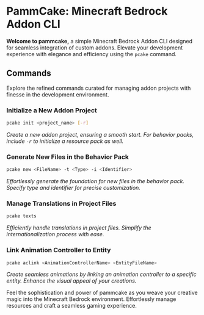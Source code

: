 # PammCake: Minecraft Bedrock Addon CLI

**Welcome to pammcake,** a simple Minecraft Bedrock Addon CLI designed for seamless integration of custom addons. Elevate your development experience with elegance and efficiency using the `pcake` command.

## Commands

Explore the refined commands curated for managing addon projects with finesse in the development environment.

### Initialize a New Addon Project

```bash
pcake init <project_name> [-r]
```

_Create a new addon project, ensuring a smooth start. For behavior packs, include `-r` to initialize a resource pack as well._

### Generate New Files in the Behavior Pack

```bash
pcake new <FileName> -t <Type> -i <Identifier>
```

_Effortlessly generate the foundation for new files in the behavior pack. Specify type and identifier for precise customization._

### Manage Translations in Project Files

```bash
pcake texts
```

_Efficiently handle translations in project files. Simplify the internationalization process with ease._

### Link Animation Controller to Entity

```bash
pcake aclink <AnimationControllerName> <EntityFileName>
```

_Create seamless animations by linking an animation controller to a specific entity. Enhance the visual appeal of your creations._

Feel the sophistication and power of pammcake as you weave your creative magic into the Minecraft Bedrock environment. Effortlessly manage resources and craft a seamless gaming experience.
